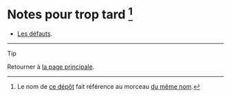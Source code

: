 # Notes pour trop tard [^citation-titre]

[^citation-titre]: Le nom de [ce dépôt](https://github.com/peche-public/Notes-pour-trop-tard) fait référence au morceau [du même nom](https://youtu.be/R2rxmLBebCM?si=5ryXM40wLNob7sBW).


- [Les défauts](defauts.md).


---

> [!TIP]  
> Retourner à [la page principale](https://github.com/peche-public/.github/blob/main/profile/README.md).